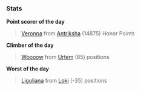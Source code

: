 

### Stats

**Point scorer of the day**
>[Veronna](/#/character/Antriksha/744581) from [Antriksha](/#/ranking/Antriksha)  (14875) Honor Points


**Climber of the day**
>[Woooow](/#/character/Urtem/1861871) from [Urtem](/#/ranking/Urtem)  (85) positions


**Worst of the day**
>[Liguliana](/#/character/Loki/476256) from [Loki](/#/ranking/Loki)  (-35) positions


